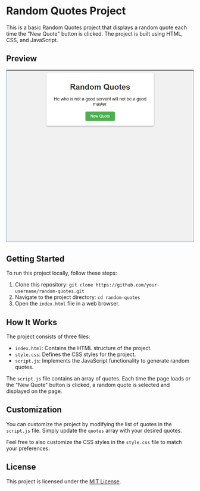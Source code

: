 # Random Quotes Project

This is a basic Random Quotes project that displays a random quote each time the "New Quote" button is clicked. The project is built using HTML, CSS, and JavaScript.

## Preview
![Output Screenshot](output.png)

## Getting Started

To run this project locally, follow these steps:

1. Clone this repository: `git clone https://github.com/your-username/random-quotes.git`
2. Navigate to the project directory: `cd random-quotes`
3. Open the `index.html` file in a web browser.

## How It Works

The project consists of three files:

- `index.html`: Contains the HTML structure of the project.
- `style.css`: Defines the CSS styles for the project.
- `script.js`: Implements the JavaScript functionality to generate random quotes.

The `script.js` file contains an array of quotes. Each time the page loads or the "New Quote" button is clicked, a random quote is selected and displayed on the page.

## Customization

You can customize the project by modifying the list of quotes in the `script.js` file. Simply update the `quotes` array with your desired quotes.

Feel free to also customize the CSS styles in the `style.css` file to match your preferences.

## License

This project is licensed under the [MIT License](LICENSE).
